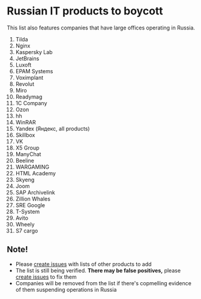 # Russian IT products to boycott

This list also features companies that have large offices operating in Russia.

1. Tilda
2. Nginx
3. Kaspersky Lab
6. JetBrains
7. Luxoft
8. EPAM Systems
9. Voximplant
10. Revolut
11. Miro
12. Readymag
13. 1C Company
14. Ozon
15. hh
16. WinRAR
17. Yandex (Яндекс, all products)
18. Skillbox
19. VK
20. X5 Group
21. ManyChat
22. Beeline
23. WARGAMING
24. HTML Academy
25. Skyeng
26. Joom
27. SAP Archivelink
28. Zillion Whales
29. SRE Google
30. T-System
31. Avito
32. Wheely
33. S7 cargo

## Note!
- Please [create issues](https://github.com/vshymanskyy/StandWithUkraine/issues/new) with lists of other products to add
- The list is still being verified. **There may be false positives,** please [create issues](https://github.com/vshymanskyy/StandWithUkraine/issues/new) to fix them
- Companies will be removed from the list if there's copmelling evidence of them suspending operations in Russia
